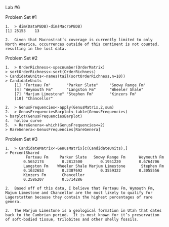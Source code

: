 Lab #6

Problem Set #1

	1.	> dim(DataPBDB)-dim(MacroPBDB)
	[1] 25153    13

	2.	Given that Macrostrat’s coverage is currently limited to only North America, occurrences outside of this continent is not counted, resulting in the lost data. 

Problem Set #2

	1.	> OrderRichness<-specnumber(OrderMatrix)
	> sortOrderRichness<-sort(OrderRichness)
	> CandidateUnits<-names(tail(sortOrderRichness,n=10))
	> CandidateUnits
 		[1] "Forteau Fm"       "Parker Slate"     "Snowy Range Fm"  
 		[4] "Weymouth Fm"      "Langston Fm"      "Wheeler Shale"   
 		[7] "Marjum Limestone" "Stephen Fm"       "Kinzers Fm"      
		[10] "Chancellor"   

	2.	> GenusFrequencies<-apply(GenusMatrix,2,sum)
	2.	> GenusFrequenciesBarplot<-table(GenusFrequencies)
	> barplot(GenusFrequenciesBarplot)
	4.	hollow curve
	5.	> RareGenera<-which(GenusFrequencies<=2)
	> RareGenera<-GenusFrequencies[RareGenera]

Problem Set #3

	1.	> CandidateMatrix<-GenusMatrix[c(CandidateUnits),]
	> PercentShared
    	 	 Forteau Fm     Parker Slate   Snowy Range Fm      Weymouth Fm 
      	 	0.5652174        0.2812500        0.1951220        0.6764706 
    	 	Langston Fm    Wheeler Shale Marjum Limestone       Stephen Fm 
     	  	0.1632653        0.2307692        0.3559322        0.3055556 
    	  	Kinzers Fm       Chancellor 
    	   	0.2586207        0.5714286 

	2.	Based off of this data, I believe that Forteau Fm, Wymouth Fm, Majum Limestone and Chancellor are the most likely to qualify for Lagerstatten because they contain the highest percentages of rare genera. 

	3.	The Marjum Limestone is a geological formation in Utah that dates back to the Cambrian period.  It is most known for it’s preservation of soft-bodied tissue, trilobites and other shelly fossils. 

